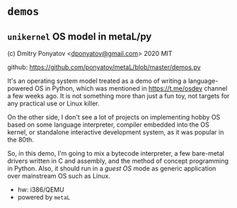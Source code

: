 #  `demos`
## `unikernel` OS model in metaL/py

(c) Dmitry Ponyatov <<dponyatov@gmail.com>> 2020 MIT

github: https://github.com/ponyatov/metaL/blob/master/demos.py

It's an operating system model treated as a demo of writing a language-powered
OS in Python, which was mentioned in https://t.me/osdev channel a few weeks ago.
It is not something more than just a fun toy, not targets for any practical use
or Linux killer.

On the other side, I don't see a lot of projects on implementing hobby OS based
on some language interpreter, compiler embedded into the OS kernel, or
standalone interactive development system, as it was popular in the 80th.

So, in this demo, I'm going to mix a bytecode interpreter, a few bare-metal
drivers written in C and assembly, and the method of concept programming in
Python. Also, it should run in a *guest OS* mode as generic application over
mainstream OS such as Linux.

* hw: i386/QEMU
* powered by `metaL`
